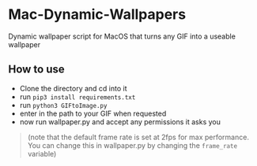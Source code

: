 # Mac-Dynamic-Wallpapers

Dynamic wallpaper script for MacOS that turns any GIF into a useable wallpaper

## How to use

 * Clone the directory and cd into it
 * run `pip3 install requirements.txt`
 * run `python3 GIFtoImage.py`
 * enter in the path to your GIF when requested
 * now run wallpaper.py and accept any permissions it asks you


> (note that the default frame rate is set at 2fps for max performance. You can change this in wallpaper.py by changing the `frame_rate` variable)

